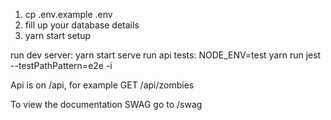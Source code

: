1. cp .env.example .env
2. fill up your database details
3. yarn start setup

run dev server: yarn start serve
run api tests: NODE_ENV=test yarn run jest --testPathPattern=e2e -i

Api is on /api, for example GET /api/zombies

To view the documentation SWAG go to /swag